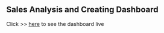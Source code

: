 ## Sales Analysis and Creating Dashboard

Click >> [here](https://public.tableau.com/app/profile/ugur6725/viz/SalesDashboard_16458964574620/Dashboard) to see the dashboard live 

<img src = ''> </img>

